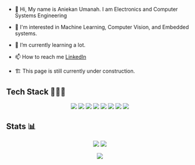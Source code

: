 - 👋 Hi, My name is Aniekan Umanah. I am Electronics and Computer Systems Engineering
- 👀 I'm interested in Machine Learning, Computer Vision, and Embedded systems.
- 🌱 I’m currently learning a lot.

- 📫 How to reach me [LinkedIn](https://www.linkedin.com/in/aniekan-umanah-0421ab197/)
- 🏗 This page is still currently under construction.

<!---
Codewars: ->

![My Kata](https://www.codewars.com/users/aniekanBane/badges/micro)
--->

## Tech Stack 👨🏾‍💻

<p align="center">
  <img src="https://img.shields.io/badge/c%23-%23239120.svg?style=for-the-badge&logo=c-sharp&logoColor=white">
  <img src="https://img.shields.io/badge/python-3670A0?style=for-the-badge&logo=python&logoColor=ffdd54">
  <img src="https://img.shields.io/badge/c++-%2300599C.svg?style=for-the-badge&logo=c%2B%2B&logoColor=white"/>
  <img src="https://img.shields.io/badge/.NET-5C2D91?style=for-the-badge&logo=.net&logoColor=white">
  <img src="https://img.shields.io/badge/postgres-%23316192.svg?style=for-the-badge&logo=postgresql&logoColor=white)">
  <img src="https://img.shields.io/badge/docker-%230db7ed.svg?style=for-the-badge&logo=docker&logoColor=white">
  <img src="https://img.shields.io/badge/azure-%230072C6.svg?style=for-the-badge&logo=microsoftazure&logoColor=white">
  <img src="https://img.shields.io/badge/github-%23121011.svg?style=for-the-badge&logo=github&logoColor=white">
</p>

## Stats 📊

<p align="center">
  <img src="https://github-readme-stats.vercel.app/api?username=aniekanBane&show_icons=true&theme=merko">
  <img src="https://github-readme-streak-stats.herokuapp.com/?user=aniekanBane&show_icons=true&locale=en&layout=compact&theme=merko&line_height=0" />
</p>

<p align = "center">
  <img src = "https://github-readme-stats.vercel.app/api/top-langs/?username=aniekanBane&hide=html,css,shaderlab,kotlin,hlsl&theme=merko&layout=donut">
</p> 

<!---
aniekanBane/aniekanBane is a ✨ special ✨ repository because its `README.md` (this file) appears on your GitHub profile.
You can click the Preview link to take a look at your changes.
--->
